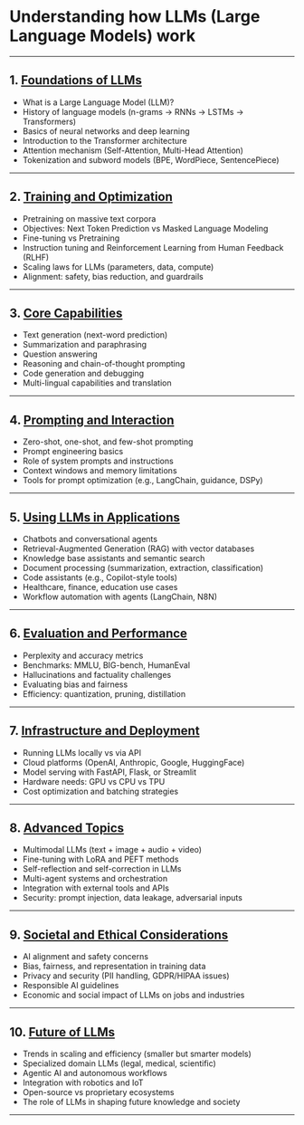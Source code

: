 # **Understanding how LLMs (Large Language Models) work**

---

## 1. [Foundations of LLMs](https://github.com/fromsantanu/LLM-Based-Agentic-Systems/blob/main/LLM/p1.md)

* What is a Large Language Model (LLM)?
* History of language models (n-grams → RNNs → LSTMs → Transformers)
* Basics of neural networks and deep learning
* Introduction to the Transformer architecture
* Attention mechanism (Self-Attention, Multi-Head Attention)
* Tokenization and subword models (BPE, WordPiece, SentencePiece)

---

## 2. [Training and Optimization](https://github.com/fromsantanu/LLM-Based-Agentic-Systems/blob/main/LLM/p2.md)

* Pretraining on massive text corpora
* Objectives: Next Token Prediction vs Masked Language Modeling
* Fine-tuning vs Pretraining
* Instruction tuning and Reinforcement Learning from Human Feedback (RLHF)
* Scaling laws for LLMs (parameters, data, compute)
* Alignment: safety, bias reduction, and guardrails

---

## 3. [Core Capabilities](https://github.com/fromsantanu/LLM-Based-Agentic-Systems/blob/main/LLM/p3.md)

* Text generation (next-word prediction)
* Summarization and paraphrasing
* Question answering
* Reasoning and chain-of-thought prompting
* Code generation and debugging
* Multi-lingual capabilities and translation

---

## 4. [Prompting and Interaction](https://github.com/fromsantanu/LLM-Based-Agentic-Systems/blob/main/LLM/p4.md)

* Zero-shot, one-shot, and few-shot prompting
* Prompt engineering basics
* Role of system prompts and instructions
* Context windows and memory limitations
* Tools for prompt optimization (e.g., LangChain, guidance, DSPy)

---

## 5. [Using LLMs in Applications](https://github.com/fromsantanu/LLM-Based-Agentic-Systems/blob/main/LLM/p5.md)

* Chatbots and conversational agents
* Retrieval-Augmented Generation (RAG) with vector databases
* Knowledge base assistants and semantic search
* Document processing (summarization, extraction, classification)
* Code assistants (e.g., Copilot-style tools)
* Healthcare, finance, education use cases
* Workflow automation with agents (LangChain, N8N)

---

## 6. [Evaluation and Performance](https://github.com/fromsantanu/LLM-Based-Agentic-Systems/blob/main/LLM/p6.md)

* Perplexity and accuracy metrics
* Benchmarks: MMLU, BIG-bench, HumanEval
* Hallucinations and factuality challenges
* Evaluating bias and fairness
* Efficiency: quantization, pruning, distillation

---

## 7. [Infrastructure and Deployment](https://github.com/fromsantanu/LLM-Based-Agentic-Systems/blob/main/LLM/p7.md)

* Running LLMs locally vs via API
* Cloud platforms (OpenAI, Anthropic, Google, HuggingFace)
* Model serving with FastAPI, Flask, or Streamlit
* Hardware needs: GPU vs CPU vs TPU
* Cost optimization and batching strategies

---

## 8. [Advanced Topics](https://github.com/fromsantanu/LLM-Based-Agentic-Systems/blob/main/LLM/p8.md)

* Multimodal LLMs (text + image + audio + video)
* Fine-tuning with LoRA and PEFT methods
* Self-reflection and self-correction in LLMs
* Multi-agent systems and orchestration
* Integration with external tools and APIs
* Security: prompt injection, data leakage, adversarial inputs

---

## 9. [Societal and Ethical Considerations](https://github.com/fromsantanu/LLM-Based-Agentic-Systems/blob/main/LLM/p9.md)

* AI alignment and safety concerns
* Bias, fairness, and representation in training data
* Privacy and security (PII handling, GDPR/HIPAA issues)
* Responsible AI guidelines
* Economic and social impact of LLMs on jobs and industries

---

## 10. [Future of LLMs](https://github.com/fromsantanu/LLM-Based-Agentic-Systems/blob/main/LLM/p10.md)

* Trends in scaling and efficiency (smaller but smarter models)
* Specialized domain LLMs (legal, medical, scientific)
* Agentic AI and autonomous workflows
* Integration with robotics and IoT
* Open-source vs proprietary ecosystems
* The role of LLMs in shaping future knowledge and society

---


